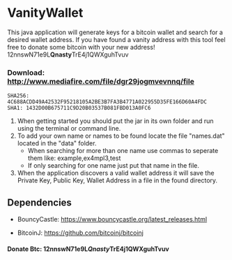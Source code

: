 # VanityWallet
This java application will generate keys for a bitcoin wallet and search for a desired wallet address. If you have found a vanity address with this tool feel free to donate some bitcoin with your new address! 12nnswN71e9L**Qnasty**TrE4j1QWXguhTvuv

### Download: http://www.mediafire.com/file/dgr29jogmvevnnq/file
    SHA256: 4C688ACDD49A42532F95218105A2BE3B7FA3B4771A022955D35FE166D60A4FDC
    SHA1: 1432D00B675711C9D20B03537B081FBD013A0FC6

1. When getting started you should put the jar in its own folder and run using the terminal or command line. 
1. To add your own name or names to be found locate the file "names.dat" located in the "data" folder.
    * When searching for more than one name use commas to seperate them like: example,ex4mpl3,test
    * If only searching for one name just put that name in the file.
1. When the application discovers a valid wallet address it will save the Private Key, Public Key, Wallet Address in a file in the found directory.

## **Dependencies**

* BouncyCastle: https://www.bouncycastle.org/latest_releases.html

* BitcoinJ: https://github.com/bitcoinj/bitcoinj

#### Donate Btc: 12nnswN71e9L*Qnasty*TrE4j1QWXguhTvuv
